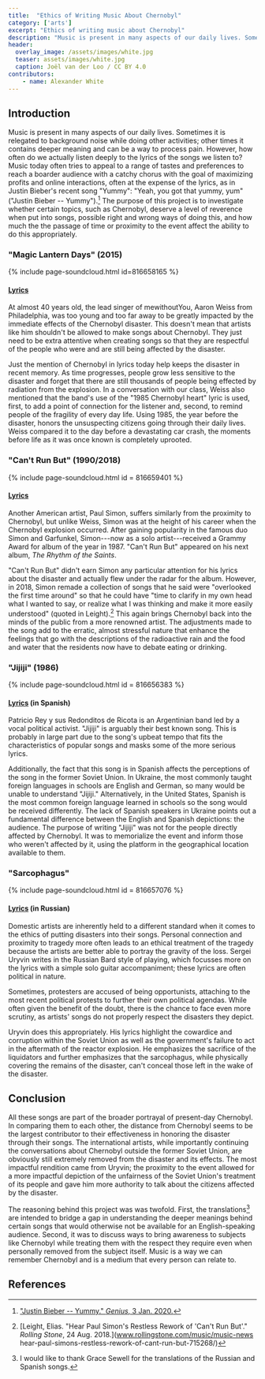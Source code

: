 ```yaml
---
title:  "Ethics of Writing Music About Chernobyl"
category: ['arts']
excerpt: "Ethics of writing music about Chernobyl"
description: "Music is present in many aspects of our daily lives. Sometimes it is relegated to background noise while doing other activities; other times it contains deeper meaning and can be a way to process pain."
header:
  overlay_image: /assets/images/white.jpg
  teaser: assets/images/white.jpg
  caption: Joël van der Loo / CC BY 4.0
contributors:
    - name: Alexander White
---
```



<!-- Soundcloud site https://soundcloud.com/alexander-white-758616380/tracks -->

## Introduction

Music is present in many aspects of our daily lives. Sometimes it is
relegated to background noise while doing other activities; other times
it contains deeper meaning and can be a way to process pain. However,
how often do we actually listen deeply to the lyrics of the songs we
listen to? Music today often tries to appeal to a range of tastes and
preferences to reach a boarder audience with a catchy chorus with the
goal of maximizing profits and online interactions, often at the expense
of the lyrics, as in Justin Bieber's recent song "Yummy": "Yeah, you got
that yummy, yum" ("Justin Bieber -- Yummy").[^1] The purpose of this project
is to investigate whether certain topics, such as Chernobyl, deserve a
level of reverence when put into songs, possible right and wrong ways of
doing this, and how much the the passage of time or proximity to the
event affect the ability to do this appropriately.

### "Magic Lantern Days" (2015)

{% include page-soundcloud.html id=816658165 %}

#### [Lyrics](https://genius.com/Mewithoutyou-magic-lantern-days-annotated)

At almost 40 years old, the lead singer of mewithoutYou, Aaron Weiss
from Philadelphia, was too young and too far away to be greatly impacted
by the immediate effects of the Chernobyl disaster. This doesn't mean
that artists like him shouldn't be allowed to make songs about
Chernobyl. They just need to be extra attentive when creating songs so
that they are respectful of the people who were and are still being
affected by the disaster.

Just the mention of Chernobyl in lyrics today help keeps the disaster in
recent memory. As time progresses, people grow less sensitive to the
disaster and forget that there are still thousands of people being
effected by radiation from the explosion. In a conversation with our
class, Weiss also mentioned that the band's use of the "1985 Chernobyl
heart" lyric is used, first, to add a point of connection for the
listener and, second, to remind people of the fragility of every day
life. Using 1985, the year before the disaster, honors the unsuspecting
citizens going through their daily lives. Weiss compared it to the day
before a devastating car crash, the moments before life as it was once
known is completely uprooted.

### "Can't Run But" (1990/2018)

{% include page-soundcloud.html id = 816659401 %}

#### [Lyrics](https://genius.com/Paul-simon-cant-run-but-2018-lyrics)

Another American artist, Paul Simon, suffers similarly from the
proximity to Chernobyl, but unlike Weiss, Simon was at the height of his
career when the Chernobyl explosion occurred. After gaining popularity
in the famous duo Simon and Garfunkel, Simon---now as a solo
artist---received a Grammy Award for album of the year in 1987. "Can't
Run But" appeared on his next album, *The Rhythm of the Saints*.

"Can't Run But" didn't earn Simon any particular attention for his
lyrics about the disaster and actually flew under the radar for the
album. However, in 2018, Simon remade a collection of songs that he said
were "overlooked the first time around" so that he could have "time to
clarify in my own head what I wanted to say, or realize what I was
thinking and make it more easily understood" (quoted in Leight).[^2] This
again brings Chernobyl back into the minds of the public from a more
renowned artist. The adjustments made to the song add to the erratic,
almost stressful nature that enhance the feelings that go with the
descriptions of the radioactive rain and the food and water that the
residents now have to debate eating or drinking.

### "Jijiji" (1986)

{% include page-soundcloud.html id = 816656383 %}

#### [Lyrics](https://genius.com/Patricio-rey-y-sus-redonditos-de-ricota-jijiji-lyrics) (in Spanish)


Patricio Rey y sus Redonditos de Ricota is an Argentinian band led by a
vocal political activist. "Jijiji" is arguably their best known song.
This is probably in large part due to the song's upbeat tempo that fits
the characteristics of popular songs and masks some of the more serious
lyrics.

Additionally, the fact that this song is in Spanish affects the
perceptions of the song in the former Soviet Union. In Ukraine, the most
commonly taught foreign languages in schools are English and German, so
many would be unable to understand "Jijiji." Alternatively, in the
United States, Spanish is the most common foreign language learned in
schools so the song would be received differently. The lack of Spanish
speakers in Ukraine points out a fundamental difference between the
English and Spanish depictions: the audience. The purpose of writing
"Jijiji" was not for the people directly affected by Chernobyl. It was
to memorialize the event and inform those who weren't affected by it,
using the platform in the geographical location available to them.

### "Sarcophagus"

{% include page-soundcloud.html id = 816657076 %}

#### [Lyrics](http://pripyat.com/literature-and-art/bardy-chernobylya-suryvin.html) (in Russian)

Domestic artists are inherently held to a different standard when it
comes to the ethics of putting disasters into their songs. Personal
connection and proximity to tragedy more often leads to an ethical
treatment of the tragedy because the artists are better able to portray
the gravity of the loss. Sergei Uryvin writes in the Russian Bard style
of playing, which focusses more on the lyrics with a simple solo guitar
accompaniment; these lyrics are often political in nature.

Sometimes, protesters are accused of being opportunists, attaching to
the most recent political protests to further their own political
agendas. While often given the benefit of the doubt, there is the chance
to face even more scrutiny, as artists' songs do not properly respect
the disasters they depict.

Uryvin does this appropriately. His lyrics highlight the cowardice and
corruption within the Soviet Union as well as the government's failure
to act in the aftermath of the reactor explosion. He emphasizes the
sacrifice of the liquidators and further emphasizes that the
sarcophagus, while physically covering the remains of the disaster,
can't conceal those left in the wake of the disaster.

## Conclusion

All these songs are part of the broader portrayal of present-day
Chernobyl. In comparing them to each other, the distance from Chernobyl
seems to be the largest contributor to their effectiveness in honoring
the disaster through their songs. The international artists, while
importantly continuing the conversations about Chernobyl outside the
former Soviet Union, are obviously still extremely removed from the
disaster and its effects. The most impactful rendition came from Uryvin;
the proximity to the event allowed for a more impactful depiction of the
unfairness of the Soviet Union's treatment of its people and gave him
more authority to talk about the citizens affected by the disaster.

The reasoning behind this project was was twofold. First, the
translations[^3] are intended to bridge a gap in understanding the
deeper meanings behind certain songs that would otherwise not be
available for an English-speaking audience. Second, it was to discuss
ways to bring awareness to subjects like Chernobyl while treating them
with the respect they require even when personally removed from the
subject itself. Music is a way we can remember Chernobyl and is a medium
that every person can relate to.

## References

[^1]: ["Justin Bieber -- Yummy." *Genius*, 3 Jan. 2020.](https://genius.com/Justin-bieber-yummy-lyrics)
[^2]: [Leight, Elias. "Hear Paul Simon's Restless Rework of  'Can't Run But'." *Rolling Stone*, 24 Aug. 2018.](www.rollingstone.com/music/music-news hear-paul-simons-restless-rework-of-cant-run-but-715268/)
[^3]: I would like to thank Grace Sewell for the translations of the Russian and Spanish songs.
